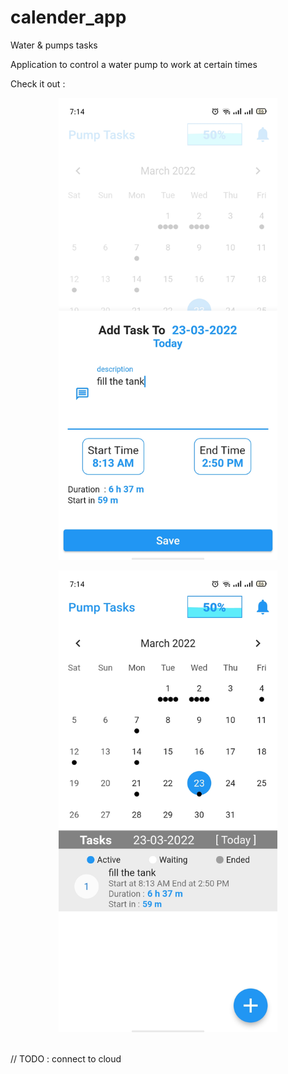 # calender_app

Water & pumps  tasks

Application to control a water pump to work at certain times

Check it out :
<p align="center">
  <img src="GitHub Screens/Screenshot_2022-03-23-07-14-07-23_42cabafe3d573ea29e7e85698c7e30d7.jpg" width="350" alt="accessibility text">
</p>

<p align="center">
  <img src="GitHub Screens/Screenshot_2022-03-23-07-14-10-22_42cabafe3d573ea29e7e85698c7e30d7.jpg" width="350" alt="accessibility text">
</p>

<br>
// TODO : connect to cloud
<br>
